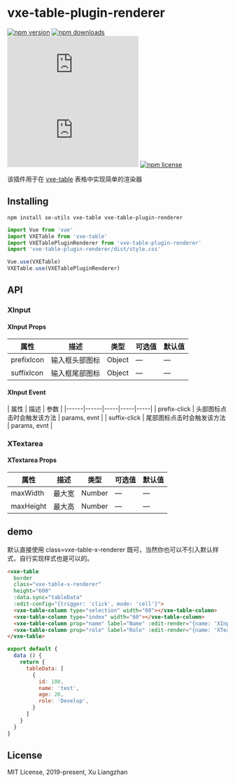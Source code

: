 # vxe-table-plugin-renderer

[![npm version](https://img.shields.io/npm/v/vxe-table-plugin-renderer.svg?style=flat-square)](https://www.npmjs.org/package/vxe-table-plugin-renderer)
[![npm downloads](https://img.shields.io/npm/dm/vxe-table-plugin-renderer.svg?style=flat-square)](http://npm-stat.com/charts.html?package=vxe-table-plugin-renderer)
[![gzip size: JS](http://img.badgesize.io/https://unpkg.com/vxe-table-plugin-renderer/dist/index.min.js?compression=gzip&label=gzip%20size:%20JS)](https://unpkg.com/vxe-table-plugin-renderer/dist/index.min.js)
[![gzip size: CSS](http://img.badgesize.io/https://unpkg.com/vxe-table-plugin-renderer/dist/style.min.css?compression=gzip&label=gzip%20size:%20CSS)](https://unpkg.com/vxe-table-plugin-renderer/dist/style.min.css)
[![npm license](https://img.shields.io/github/license/mashape/apistatus.svg)](https://github.com/xuliangzhan/vxe-table-plugin-renderer/blob/master/LICENSE)

该插件用于在 [vxe-table](https://github.com/xuliangzhan/vxe-table) 表格中实现简单的渲染器

## Installing

```shell
npm install xe-utils vxe-table vxe-table-plugin-renderer
```

```javascript
import Vue from 'vue'
import VXETable from 'vxe-table'
import VXETablePluginRenderer from 'vxe-table-plugin-renderer'
import 'vxe-table-plugin-renderer/dist/style.css'

Vue.use(VXETable)
VXETable.use(VXETablePluginRenderer)
```

## API

### XInput

#### XInput Props

| 属性 | 描述 | 类型 | 可选值 | 默认值 |
|------|------|-----|-----|-----|
| prefixIcon | 输入框头部图标 | Object | — | — |
| suffixIcon | 输入框尾部图标 | Object | — | — |

#### XInput Event

| 属性 | 描述 | 参数 |
|------|------|-----|-----|-----|
| prefix-click | 头部图标点击时会触发该方法 | params, evnt |
| suffix-click | 尾部图标点击时会触发该方法 | params, evnt |

### XTextarea

#### XTextarea Props

| 属性 | 描述 | 类型 | 可选值 | 默认值 |
|------|------|-----|-----|-----|
| maxWidth | 最大宽 | Number | — | — |
| maxHeight | 最大高 | Number | — | — |

## demo

默认直接使用 class=vxe-table-x-renderer 既可，当然你也可以不引入默认样式，自行实现样式也是可以的。

```html
<vxe-table
  border
  class="vxe-table-x-renderer"
  height="600"
  :data.sync="tableData"
  :edit-config="{trigger: 'click', mode: 'cell'}">
  <vxe-table-column type="selection" width="60"></vxe-table-column>
  <vxe-table-column type="index" width="60"></vxe-table-column>
  <vxe-table-column prop="name" label="Name" :edit-render="{name: 'XInput'}"></vxe-table-column>
  <vxe-table-column prop="role" label="Role" :edit-render="{name: 'XTextarea'}"></vxe-table-column>
</vxe-table>
```

```javascript
export default {
  data () {
    return {
      tableData: [
        {
          id: 100,
          name: 'test',
          age: 26,
          role: 'Develop',
        }
      ]
    }
  }
}
```

## License

MIT License, 2019-present, Xu Liangzhan
